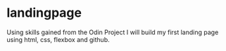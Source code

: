 # landingpage

Using skills gained from the Odin Project I will build my first landing page using html, css, flexbox and github.
